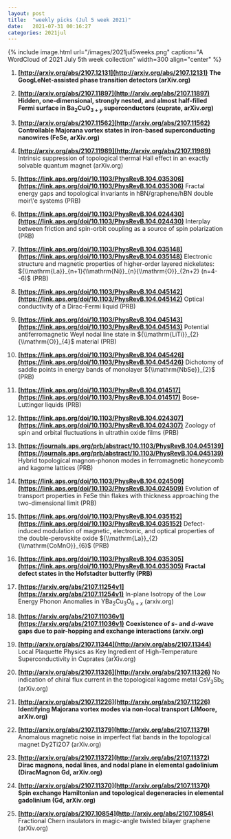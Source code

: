 ```yaml
---
layout: post
title:  "weekly picks (Jul 5 week 2021)"
date:   2021-07-31 00:16:27
categories: 2021jul
---
```


{% include image.html url="/images/2021jul5weeks.png" caption="A WordCloud of 2021 July 5th week collection" width=300 align="center" %}

1. **[http://arxiv.org/abs/2107.12131](http://arxiv.org/abs/2107.12131)** **The GoogLeNet-assisted phase transition detectors (arXiv.org)**

1. **[http://arxiv.org/abs/2107.11897](http://arxiv.org/abs/2107.11897)** **Hidden, one-dimensional, strongly nested, and almost half-filled Fermi surface in Ba$_2$CuO$_{3+y}$ superconductors (cuprate, arXiv.org)**

1. **[http://arxiv.org/abs/2107.11562](http://arxiv.org/abs/2107.11562)** **Controllable Majorana vortex states in iron-based superconducting nanowires (FeSe, arXiv.org)**

1. **[http://arxiv.org/abs/2107.11989](http://arxiv.org/abs/2107.11989)** Intrinsic suppression of topological thermal Hall effect in an exactly solvable quantum magnet (arXiv.org)


1. **[https://link.aps.org/doi/10.1103/PhysRevB.104.035306](https://link.aps.org/doi/10.1103/PhysRevB.104.035306)** Fractal energy gaps and topological invariants in hBN/graphene/hBN double moir\\'e systems (PRB)

1. **[https://link.aps.org/doi/10.1103/PhysRevB.104.024430](https://link.aps.org/doi/10.1103/PhysRevB.104.024430)** Interplay between friction and spin-orbit coupling as a source of spin polarization (PRB)

1. **[https://link.aps.org/doi/10.1103/PhysRevB.104.035148](https://link.aps.org/doi/10.1103/PhysRevB.104.035148)** Electronic structure and magnetic properties of higher-order layered nickelates: ${\\mathrm{La}}_{n+1}{\\mathrm{Ni}}_{n}{\\mathrm{O}}_{2n+2} (n=4--6)$ (PRB)

1. **[https://link.aps.org/doi/10.1103/PhysRevB.104.045142](https://link.aps.org/doi/10.1103/PhysRevB.104.045142)** Optical conductivity of a Dirac-Fermi liquid (PRB)

1. **[https://link.aps.org/doi/10.1103/PhysRevB.104.045143](https://link.aps.org/doi/10.1103/PhysRevB.104.045143)** Potential antiferromagnetic Weyl nodal line state in ${\\mathrm{LiTi}}_{2}{\\mathrm{O}}_{4}$ material (PRB)

1. **[https://link.aps.org/doi/10.1103/PhysRevB.104.045426](https://link.aps.org/doi/10.1103/PhysRevB.104.045426)** Dichotomy of saddle points in energy bands of monolayer ${\\mathrm{NbSe}}_{2}$ (PRB)

1. **[https://link.aps.org/doi/10.1103/PhysRevB.104.014517](https://link.aps.org/doi/10.1103/PhysRevB.104.014517)** Bose-Luttinger liquids (PRB)

1. **[https://link.aps.org/doi/10.1103/PhysRevB.104.024307](https://link.aps.org/doi/10.1103/PhysRevB.104.024307)** Zoology of spin and orbital fluctuations in ultrathin oxide films (PRB)

1. **[https://journals.aps.org/prb/abstract/10.1103/PhysRevB.104.045139](https://journals.aps.org/prb/abstract/10.1103/PhysRevB.104.045139)** Hybrid topological magnon-phonon modes in ferromagnetic honeycomb and kagome lattices (PRB)

1. **[https://link.aps.org/doi/10.1103/PhysRevB.104.024509](https://link.aps.org/doi/10.1103/PhysRevB.104.024509)** Evolution of transport properties in FeSe thin flakes with thickness approaching the two-dimensional limit (PRB)

1. **[https://link.aps.org/doi/10.1103/PhysRevB.104.035152](https://link.aps.org/doi/10.1103/PhysRevB.104.035152)** Defect-induced modulation of magnetic, electronic, and optical properties of the double-perovskite oxide ${\\mathrm{La}}_{2}{\\mathrm{CoMnO}}_{6}$ (PRB)

1. **[https://link.aps.org/doi/10.1103/PhysRevB.104.035305](https://link.aps.org/doi/10.1103/PhysRevB.104.035305)** **Fractal defect states in the Hofstadter butterfly (PRB)**



1. **[https://arxiv.org/abs/2107.11254v1](https://arxiv.org/abs/2107.11254v1)** In-plane Isotropy of the Low Energy Phonon Anomalies in YBa$_{2}$Cu$_{3}$O$_{6+x}$ (arxiv.org)

1. **[https://arxiv.org/abs/2107.11036v1](https://arxiv.org/abs/2107.11036v1)** **Coexistence of $s$- and $d$-wave gaps due to pair-hopping and exchange interactions (arxiv.org)**

1. **[http://arxiv.org/abs/2107.11344](http://arxiv.org/abs/2107.11344)** Local Plaquette Physics as Key Ingredient of High-Temperature Superconductivity in Cuprates (arXiv.org)

1. **[http://arxiv.org/abs/2107.11326](http://arxiv.org/abs/2107.11326)** No indication of chiral flux current in the topological kagome metal CsV$_{3}$Sb$_{5}$ (arXiv.org)

1. **[http://arxiv.org/abs/2107.11226](http://arxiv.org/abs/2107.11226)** **Identifying Majorana vortex modes via non-local transport (JMoore, arXiv.org)**

1. **[http://arxiv.org/abs/2107.11379](http://arxiv.org/abs/2107.11379)** Anomalous magnetic noise in imperfect flat bands in the topological magnet Dy2Ti2O7 (arXiv.org)

1. **[http://arxiv.org/abs/2107.11372](http://arxiv.org/abs/2107.11372)** **Dirac magnons, nodal lines, and nodal plane in elemental gadolinium (DiracMagnon Gd, arXiv.org)**

1. **[http://arxiv.org/abs/2107.11370](http://arxiv.org/abs/2107.11370)** **Spin exchange Hamiltonian and topological degeneracies in elemental gadolinium (Gd, arXiv.org)**

1. **[http://arxiv.org/abs/2107.10854](http://arxiv.org/abs/2107.10854)** Fractional Chern insulators in magic-angle twisted bilayer graphene (arXiv.org)
